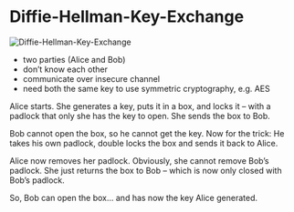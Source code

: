# Diffie-Hellman-Key-Exchange

![Diffie-Hellman-Key-Exchange](https://user-images.githubusercontent.com/27002592/75615939-372ebb00-5b42-11ea-9b6e-df4689b84f07.png)

- two parties (Alice and Bob)
- don’t know each other
- communicate over insecure channel
- need both the same key to use symmetric cryptography, e.g. AES

Alice starts. She generates a key, puts it in a box, and locks it – with a padlock that only she has the key to open.
She sends the box to Bob.
 
Bob cannot open the box, so he cannot get the key. Now for the trick: He takes his own padlock, double locks the box
and sends it back to Alice.
 
Alice now removes her padlock. Obviously, she cannot remove Bob’s padlock.
She just returns the box to Bob – which is now only closed with Bob’s padlock.

So, Bob can open the box… and has now the key Alice generated.